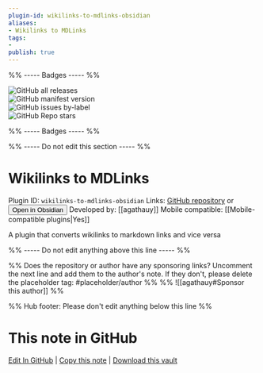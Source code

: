 ```yaml
---
plugin-id: wikilinks-to-mdlinks-obsidian
aliases:
- Wikilinks to MDLinks
tags: 
- 
publish: true
---
```


%% ----- Badges ----- %%

![GitHub all releases](https://img.shields.io/github/downloads/agathauy/wikilinks-to-mdlinks-obsidian/total?color=573E7A&logo=github&style=for-the-badge)   
![GitHub manifest version](https://img.shields.io/github/manifest-json/v/agathauy/wikilinks-to-mdlinks-obsidian?color=573E7A&logo=github&style=for-the-badge)   
![GitHub issues by-label](https://img.shields.io/github/issues/agathauy/wikilinks-to-mdlinks-obsidian/help%20wanted?color=573E7A&logo=github&style=for-the-badge)   
![GitHub Repo stars](https://img.shields.io/github/stars/agathauy/wikilinks-to-mdlinks-obsidian?color=573E7A&logo=github&style=for-the-badge)

%% ----- Badges ----- %%

%% ----- Do not edit this section ----- %%

# Wikilinks to MDLinks

Plugin ID: `wikilinks-to-mdlinks-obsidian`
Links: [GitHub repository](https://github.com/agathauy/wikilinks-to-mdlinks-obsidian) or [<button id=HH>Open in Obsidian</button>](obsidian://goto-plugin?id=wikilinks-to-mdlinks-obsidian)
Developed by: [[agathauy]]
Mobile compatible: [[Mobile-compatible plugins|Yes]]

A plugin that converts wikilinks to markdown links and vice versa

%% ----- Do not edit anything above this line ----- %% 

%% Does the repository or author have any sponsoring links? Uncomment the next line and add them to the author's note. If they don't, please delete the placeholder tag: #placeholder/author %%
%% ![[agathauy#Sponsor this author]] %%

%% Hub footer: Please don't edit anything below this line %%

# This note in GitHub

<span class="git-footer">[Edit In GitHub](https://github.dev/obsidian-community/obsidian-hub/blob/main/02%20-%20Community%20Expansions/02.05%20All%20Community%20Expansions/Plugins/wikilinks-to-mdlinks-obsidian.md "git-hub-edit-note") | [Copy this note](https://raw.githubusercontent.com/obsidian-community/obsidian-hub/main/02%20-%20Community%20Expansions/02.05%20All%20Community%20Expansions/Plugins/wikilinks-to-mdlinks-obsidian.md "git-hub-copy-note") | [Download this vault](https://github.com/obsidian-community/obsidian-hub/archive/refs/heads/main.zip "git-hub-download-vault") </span>

